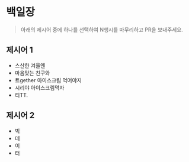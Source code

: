 # 백일장

> 아래의 제시어 중에 하나를 선택하여 N행시를 마무리하고 PR을 보내주세요.

## 제시어 1

* 스산한 겨울엔
* 마음맞는 친구와
* 트gether 아이스크림 먹어야지
* 시리야 아이스크림먹자
* 티TT.

## 제시어 2

* 빅
* 데
* 이
* 터
